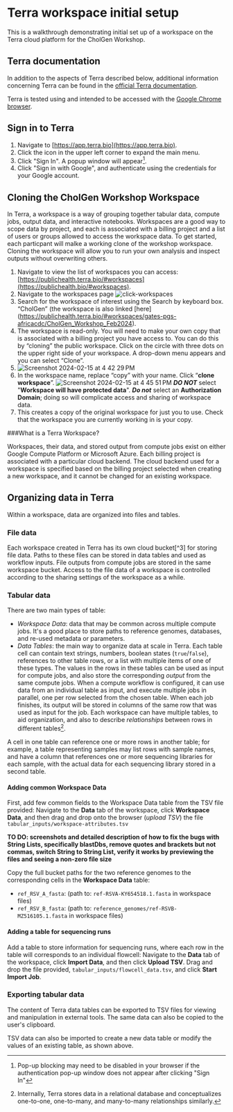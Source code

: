 # Terra workspace initial setup

This is a walkthrough demonstrating initial set up of a workspace on the Terra cloud platform for the CholGen Workshop.

## Terra documentation

In addition to the aspects of Terra described below, additional information concerning Terra can be found in the [official Terra documentation](https://support.terra.bio/hc/en-us/categories/360001399872).

Terra is tested using and intended to be accessed with the [Google Chrome browser](https://www.google.com/chrome/).

## Sign in to Terra 

1. Navigate to [https://app.terra.bio](https://app.terra.bio).
2. Click the icon in the upper left corner to expand the main menu.
3. Click "Sign In". A popup window will appear[^1]. 
4. Click "Sign in with Google", and authenticate using the credentials for your Google account.

[^1]: Pop-up blocking may need to be disabled in your browser if the authentication pop-up window does not appear after clicking "Sign In"

## Cloning the CholGen Workshop Workspace

In Terra, a workspace is a way of grouping together tabular data, compute jobs, output data, and interactive notebooks. 
Workspaces are a good way to scope data by project, and each is associated with a billing project and a list of users or groups allowed to access the workspace data.
To get started, each particpant will malke a working clone of the workshop workspace. Cloning the workspace will allow you to run your own analysis and inspect outputs without overwriting others. 


1. Navigate to view the list of workspaces you can access: [https://publichealth.terra.bio/#workspaces](https://publichealth.bio/#workspaces).
2. Navigate to the workspaces page
![click-workspaces](https://github.com/CholGen/CholGen-Workshop-2024/assets/63110916/85add471-359e-4a4a-bd8c-fb56c4280ff4)
3. Search for the workspace of interest using the Search by keyboard box. “CholGen” (the workspace is also linked [here] (https://publichealth.terra.bio/#workspaces/gates-pgs-africacdc/CholGen_Workshop_Feb2024).
4. The workspace is read-only. You will need to make your own copy that is associated with a billing project you have access to. You can do this by “cloning” the public workspace. Click on the circle with three dots on the upper right side of your workspace. A drop-down menu appears and you can select “Clone”.
5. ![Screenshot 2024-02-15 at 4 42 29 PM](https://github.com/CholGen/CholGen-Workshop-2024/assets/63110916/b8dc34e3-1b35-4e99-b515-161f159fef2b)
6. In the workspace name, replace “copy” with your name. Click “**clone workspace**”.
![Screenshot 2024-02-15 at 4 45 51 PM](https://github.com/CholGen/CholGen-Workshop-2024/assets/63110916/7104473b-96d3-4b5d-8133-ea4c6179cb7f)
**_DO NOT_** select "**Workspace will have protected data**". **_Do not_** select an **Authorization Domain**; doing so will complicate access and sharing of workspace data.
8. This creates a copy of the original workspace for just you to use. Check that the workspace you are currently working in is your copy. 

###What is a Terra Workspace?

Workspaces, their data, and stored output from compute jobs exist on either Google Compute Platform or Microsoft Azure. Each billing project is associated with a particular cloud backend. The cloud backend used for a workspace is specified based on the billing project selected when creating a new workspace, and it cannot be changed for an existing workspace. 

## Organizing data in Terra

Within a workspace, data are organized into files and tables. 

### File data

Each workspace created in Terra has its own cloud bucket[^3] for storing file data. Paths to these files can be stored in data tables and used as workflow inputs. File outputs from compute jobs are stored in the same workspace bucket.
Access to the file data of a workspace is controlled according to the sharing settings of the workspace as a while.




### Tabular data
There are two main types of table:
- _Workspace Data_: data that may be common across multiple compute jobs. It's a good place to store paths to reference genomes, databases, and re-used metadata or parameters.
- _Data Tables_: the main way to organize data at scale in Terra. Each table cell can contain text strings, numbers, boolean states (`true`/`false`), references to other table rows, or a list with multiple items of one of these types.
The values in the rows in these tables can be used as input for compute jobs, and also store the corresponding _output_ from the same compute jobs.
When a compute workflow is configured, it can use data from an individual table as input, and execute multiple jobs in parallel, one per row selected from the chosen table. 
When each job finishes, its output will be stored in columns of the same row that was used as input for the job.
Each workspace can have multiple tables, to aid organization, and also to describe _relationships_ between rows in different tables[^5].

A cell in one table can reference one or more rows in another table; for example, a table representing samples may list rows with sample names, and have a column that references one or more sequencing libraries for each sample, with the actual data for each sequencing library stored in a second table.


[^5]: Internally, Terra stores data in a relational database and conceptualizes one-to-one, one-to-many, and many-to-many relationships similarly.

#### Adding common Workspace Data

First, add few common fields to the Workspace Data table from the TSV file provided:
Navigate to the **Data** tab of the workspace, click **Workspace Data**, and then drag and drop onto the browser (_upload TSV_) the file `tabular_inputs/workspace-attributes.tsv`

**TO DO: screenshots and detailed description of how to fix the bugs with String Lists, specifically blastDbs, remove quotes and brackets but not commas, switch String to String List, verify it works by previewing the files and seeing a non-zero file size**

Copy the full bucket paths for the two reference genomes to the corresponding cells in the **Workspace Data** table:
 - `ref_RSV_A_fasta`: (path to: `ref-RSVA-KY654518.1.fasta` in workspace files)
 - `ref_RSV_B_fasta`: (path to: `reference_genomes/ref-RSVB-MZ516105.1.fasta` in workspace files)

#### Adding a table for sequencing runs

Add a table to store information for sequencing runs, where each row in the table will corresponds to an individual flowcell:
Navigate to the **Data** tab of the workspace, click **Import Data**, and then click **Upload TSV**. Drag and drop the file provided, `tabular_inputs/flowcell_data.tsv`, and click **Start Import Job**.

### Exporting tabular data

The content of Terra data tables can be exported to TSV files for viewing and manipulation in external tools. 
The same data can also be copied to the user's clipboard.

TSV data can also be imported to create a new data table or modify the values of an existing table, as shown above.

